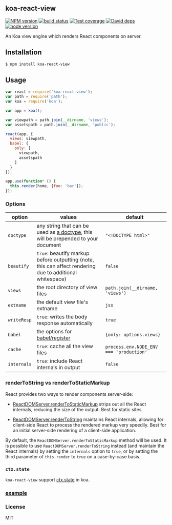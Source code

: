 koa-react-view
---------------

[![NPM version][npm-image]][npm-url]
[![build status][travis-image]][travis-url]
[![Test coverage][coveralls-image]][coveralls-url]
[![David deps][david-image]][david-url]
[![node version][node-image]][node-url]

[npm-image]: https://img.shields.io/npm/v/koa-react-view.svg?style=flat-square
[npm-url]: https://npmjs.org/package/koa-react-view
[travis-image]: https://img.shields.io/travis/koajs/react-view.svg?style=flat-square
[travis-url]: https://travis-ci.org/koajs/react-view
[coveralls-image]: https://img.shields.io/coveralls/koajs/react-view.svg?style=flat-square
[coveralls-url]: https://coveralls.io/r/koajs/react-view?branch=master
[david-image]: https://img.shields.io/david/koajs/react-view.svg?style=flat-square
[david-url]: https://david-dm.org/koajs/react-view
[node-image]: https://img.shields.io/badge/node.js-%3E=_0.12-green.svg?style=flat-square
[node-url]: http://nodejs.org/download/

An Koa view engine which renders React components on server.

## Installation

```bash
$ npm install koa-react-view
```

## Usage

```js
var react = require('koa-react-view');
var path = require('path');
var koa = require('koa');

var app = koa();

var viewpath = path.join(__dirname, 'views');
var assetspath = path.join(__dirname, 'public');

react(app, {
  views: viewpath,
  babel: {
    only: [
      viewpath,
      assetspath
    ]
  }
});

app.use(function* () {
  this.render(home, {foo: 'bar'});
});

```

### Options

option | values | default
-------|--------|--------
`doctype` | any string that can be used as [a doctype](http://en.wikipedia.org/wiki/Document_type_declaration), this will be prepended to your document | `"<!DOCTYPE html>"`
`beautify` | `true`: beautify markup before outputting (note, this can affect rendering due to additional whitespace) | `false`
`views` | the root directory of view files | `path.join(__dirname, 'views')`
`extname` | the default view file's extname | `jsx`
`writeResp` | `true`: writes the body response automatically | `true`
`babel` | the options for [babel/register](https://babeljs.io/docs/usage/require/) | `{only: options.views}`
`cache` | `true`: cache all the view files | `process.env.NODE_ENV === 'production'`
`internals` | `true`: include React internals in output | `false`

### renderToString vs renderToStaticMarkup

React provides two ways to render components server-side:  

- [ReactDOMServer.renderToStaticMarkup](https://facebook.github.io/react/docs/top-level-api.html#reactdomserver.rendertostaticmarkup) strips out all the React internals, reducing the size of the output. Best for static sites.  

- [ReactDOMServer.renderToString](https://facebook.github.io/react/docs/top-level-api.html#reactdomserver.rendertostring) maintains React internals, allowing for client-side React to process the rendered markup very speedily. Best for an initial server-side rendering of a client-side application.  

By default, the `ReactDOMServer.renderToStaticMarkup` method will be used. It is possible to use `ReactDOMServer.renderToString` instead (and maintain the React internals) by setting the `internals` option to `true`, or by setting the third parameter of `this.render` to `true` on a case-by-case basis.

### `ctx.state`

`koa-react-view` support [ctx.state](https://github.com/koajs/koa/blob/master/docs/api/context.md#ctxstate) in koa.

### [example](example)

### License

MIT
